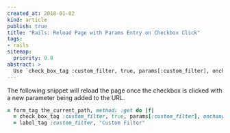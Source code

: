 ```yaml
---
created_at: 2018-01-02
kind: article
publish: true
title: "Rails: Reload Page with Params Entry on Checkbox Click"
tags:
- rails
sitemap:
  priority: 0.8
abstract: >
  Use `check_box_tag :custom_filter, true, params[:custom_filter], onchange: 'this.form.submit();'`
---
```


The following snippet will reload the page once the checkbox is clicked with a new parameter being added to the URL.

```ruby
= form_tag the_current_path, method: :get do |f|
  = check_box_tag :custom_filter, true, params[:custom_filter], onchange: 'this.form.submit();'
  = label_tag :custom_filter, "Custom Filter"
```
